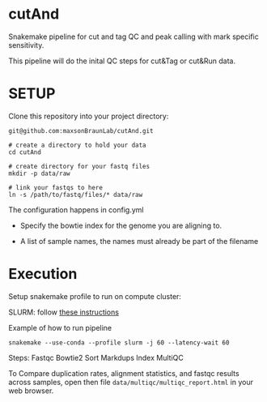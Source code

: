 # cutAnd
Snakemake pipeline for cut and tag QC and peak calling with mark specific sensitivity.

This pipeline will do the inital QC steps for cut&Tag or cut&Run data. 

# SETUP 

Clone this repository into your project directory:

```
git@github.com:maxsonBraunLab/cutAnd.git

# create a directory to hold your data
cd cutAnd

# create directory for your fastq files
mkdir -p data/raw

# link your fastqs to here
ln -s /path/to/fastq/files/* data/raw

```

The configuration happens in config.yml 

 - Specify the bowtie index for the genome you are aligning to. 

 - A list of sample names, the names must already be part of the filename


# Execution

Setup snakemake profile to run on compute cluster:

SLURM: follow [these instructions](https://github.com/Snakemake-Profiles/slurm)

Example of how to run pipeline

```
snakemake --use-conda --profile slurm -j 60 --latency-wait 60
```

Steps:
    Fastqc
    Bowtie2
    Sort
    Markdups
    Index
    MultiQC

To Compare duplication rates, alignment statistics, and fastqc results across samples, open then file `data/multiqc/multiqc_report.html` in your web browser.
